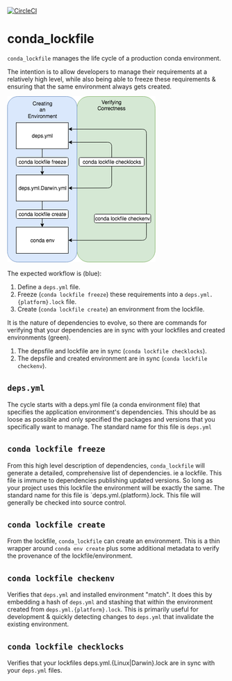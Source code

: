 [![CircleCI](https://circleci.com/gh/Nextdoor/conda_lockfile.svg?style=svg)](https://circleci.com/gh/Nextdoor/conda_lockfile)

conda_lockfile
==============

`conda_lockfile` manages the life cycle of a production conda environment.

The intention is to allow developers to manage their requirements at a
relatively high level, while also being able to freeze these requirements &
ensuring that the same environment always gets created.

![Workflow](img/workflow.png)

The expected workflow is (blue):

1. Define a `deps.yml` file.
1. Freeze (`conda lockfile freeze`) these requirements into a `deps.yml.{platform}.lock` file.
1. Create (`conda lockfile create`) an environment from the lockfile.

It is the nature of dependencies to evolve, so there are commands for verifying
that your dependencies are in sync with your lockfiles and created
environments (green).

1. The depsfile and lockfile are in sync (`conda lockfile checklocks`).
1. The depsfile and created environment are in sync (`conda lockfile checkenv`).

`deps.yml`
-----------------------
The cycle starts with a deps.yml file (a conda environment file) that specifies
the application environment's dependencies.  This should be as loose as
possible and only specified the packages and versions that you specifically
want to manage.  The standard name for this file is `deps.yml`

`conda lockfile freeze`
-----------------------
From this high level description of dependencies, `conda_lockfile` will
generate a detailed, comprehensive list of dependencies.  ie a lockfile.  This
file is immune to dependencies publishing updated versions.  So long as your
project uses this lockfile the environment will be exactly the same.  The
standard name for this file is `deps.yml.{platform}.lock.  This file will generally be
checked into source control.

`conda lockfile create`
-----------------------
From the lockfile, `conda_lockfile` can create an environment. This is a
thin wrapper around `conda env create` plus some additional metadata
to verify the provenance of the lockfile/environment.

`conda lockfile checkenv`
----------------------
Verifies that `deps.yml` and installed environment "match".  It does this by
embedding a hash of `deps.yml` and stashing that within the environment created
from `deps.yml.{platform}.lock`.  This is primarily useful for development & quickly
detecting changes to `deps.yml` that invalidate the existing environment.

`conda lockfile checklocks`
---------------------------
Verifies that your lockfiles deps.yml.{Linux|Darwin}.lock are in sync with
your `deps.yml` files.

